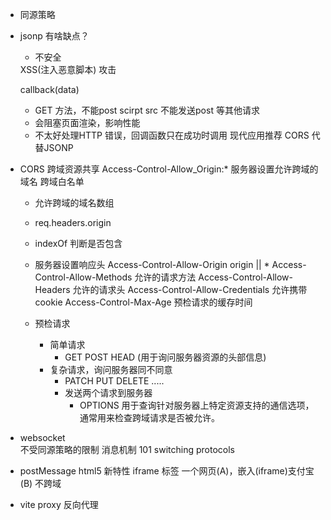 - 同源策略
- jsonp 有啥缺点？
  - 不安全
  <script src = ""></script>
  <script src="">
    fetch('') 
  </script> XSS(注入恶意脚本) 攻击
  callback(data)
  - GET 方法，不能post
  scirpt src 不能发送post 等其他请求
  - 会阻塞页面渲染，影响性能
  - 不太好处理HTTP 错误，回调函数只在成功时调用
  现代应用推荐 CORS 代替JSONP
- CORS
  跨域资源共享
  Access-Control-Allow_Origin:*
  服务器设置允许跨域的域名
  跨域白名单
  - 允许跨域的域名数组
  - req.headers.origin 
  - indexOf 判断是否包含
  - 服务器设置响应头  Access-Control-Allow-Origin origin || *
  Access-Control-Allow-Methods 
    允许的请求方法
  Access-Control-Allow-Headers
    允许的请求头
  Access-Control-Allow-Credentials
    允许携带cookie
  Access-Control-Max-Age
    预检请求的缓存时间

  - 预检请求
    - 简单请求
      - GET POST HEAD (用于询问服务器资源的头部信息)
    - 复杂请求，询问服务器同不同意
      - PATCH PUT DELETE ..... 
      - 发送两个请求到服务器 
        - OPTIONS 用于查询针对服务器上特定资源支持的通信选项，通常用来检查跨域请求是否被允许。

- websocket   
  不受同源策略的限制
  消息机制
  101 switching protocols
  
- postMessage html5 新特性
  iframe 标签
  一个网页(A)，嵌入(iframe)支付宝(B) 
  不跨域 

- vite proxy 反向代理